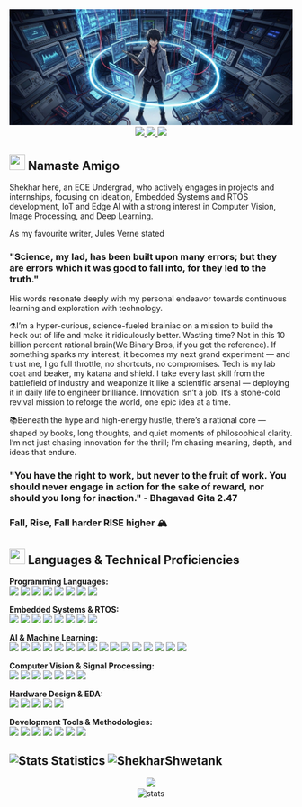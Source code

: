 <center> <img src="./background.png" /> </center>

<div align="center">

<a target="_blank" href="https://www.linkedin.com/in/shwetank-shekhar-002b9b203">
  <img src="https://img.shields.io/badge/LinkedIn-076678?style=for-the-badge&logo=linkedin&logoColor=white">
</a>
<a target="_blank" href="mailto:shwetankshekharcode@gmail.com">
  <img src="https://img.shields.io/badge/Gmail-9d0006?style=for-the-badge&logo=gmail&logoColor=white">
</a>
<a target="_blank" href="https://github.com/ShekharShwetank">
  <img src="https://img.shields.io/badge/GitHub-181717?style=for-the-badge&logo=github&logoColor=white">
</a>

</div>

## <img src="https://cdn3.emoji.gg/emojis/2112_wave_animated.gif" width="28px" height="28px"> Namaste Amigo
Shekhar here, an ECE Undergrad, who actively engages in projects and internships, focusing on ideation, Embedded Systems and RTOS development, IoT and Edge AI with a strong interest in Computer Vision, Image Processing, and Deep Learning.

As my favourite writer, Jules Verne stated

### "Science, my lad, has been built upon many errors; but they are errors which it was good to fall into, for they led to the truth."
His words resonate deeply with my personal endeavor towards continuous learning and exploration with technology.

⚗️I’m a hyper-curious, science-fueled brainiac on a mission to build the heck out of life and make it ridiculously better. Wasting time? Not in this 10 billion percent rational brain(We Binary Bros, if you get the reference). If something sparks my interest, it becomes my next grand experiment — and trust me, I go full throttle, no shortcuts, no compromises.
Tech is my lab coat and beaker, my katana and shield. I take every last skill from the battlefield of industry and weaponize it like a scientific arsenal — deploying it in daily life to engineer brilliance. Innovation isn’t a job. It’s a stone-cold revival mission to reforge the world, one epic idea at a time.

📚Beneath the hype and high-energy hustle, there’s a rational core — shaped by books, long thoughts, and quiet moments of philosophical clarity. I’m not just chasing innovation for the thrill; I’m chasing meaning, depth, and ideas that endure.

### "You have the right to work, but never to the fruit of work. You should never engage in action for the sake of reward, nor should you long for inaction." - Bhagavad Gita 2.47

### Fall, Rise, Fall harder RISE higher 🏔️

## <img src="https://cdn3.emoji.gg/emojis/7809-pepe-noted.gif" width="28x" height="28px"> Languages & Technical Proficiencies

<div align="center">
<div align="left">

**Programming Languages:** <br>
<img src="https://img.shields.io/badge/Python-3670A0?style=for-the-badge&logo=python&logoColor=ffdd54" />
<img src="https://img.shields.io/badge/C%2B%2B-00599C?style=for-the-badge&logo=c%2B%2B&logoColor=white" />
<img src="https://img.shields.io/badge/C-00599C?style=for-the-badge&logo=c&logoColor=white" />
<img src="https://img.shields.io/badge/MATLAB-0076A8?style=for-the-badge&logo=matlab&logoColor=white" />
<img src="https://img.shields.io/badge/R-276DC3?style=for-the-badge&logo=r&logoColor=white" />
<img src="https://img.shields.io/badge/Bash-4EAA25?style=for-the-badge&logo=gnu-bash&logoColor=white" />
<img src="https://img.shields.io/badge/SystemVerilog-B03A21?style=for-the-badge" />
<img src="https://img.shields.io/badge/Assembly-85C1E9?style=for-the-badge" />
<br>

**Embedded Systems & RTOS:** <br>
<img src="https://img.shields.io/badge/Real--Time%20Operating%20Systems%20(RTOS)-purple?style=for-the-badge" />
<img src="https://img.shields.io/badge/Embedded%20Linux%20(PREEMPT_RT)-orange?style=for-the-badge" />
<img src="https://img.shields.io/badge/Linux%20Kernel%20Customization-black?style=for-the-badge&logo=linux&logoColor=white" />
<img src="https://img.shields.io/badge/Driver%20Development-darkblue?style=for-the-badge" />
<img src="https://img.shields.io/badge/Cross--compilation%20Toolchains-brown?style=for-the-badge" />
<img src="https://img.shields.io/badge/STM32CubeIDE-blue?style=for-the-badge&logo=stmicroelectronics&logoColor=white" />
<img src="https://img.shields.io/badge/Keil%20Studio%20Cloud-darkgreen?style=for-the-badge" />
<img src="https://img.shields.io/badge/Keil%20uVision5-darkgreen?style=for-the-badge" />
<br>

**AI & Machine Learning:** <br>
<img src="https://img.shields.io/badge/TensorFlow-FF6F00?style=for-the-badge&logo=tensorflow&logoColor=white" />
<img src="https://img.shields.io/badge/TensorFlow%20Lite%20(TFLite)-FF6F00?style=for-the-badge&logo=tensorflow&logoColor=white" />
<img src="https://img.shields.io/badge/Keras-D00000?style=for-the-badge&logo=keras&logoColor=white" />
<img src="https://img.shields.io/badge/Scikit--learn-F7931E?style=for-the-badge&logo=scikit-learn&logoColor=white" />
<img src="https://img.shields.io/badge/ONNX-00539F?style=for-the-badge&logo=onnx&logoColor=white" />
<img src="https://img.shields.io/badge/Deep%20Learning-blueviolet?style=for-the-badge" />
<img src="https://img.shields.io/badge/NeMo%20ASR-4D72B8?style=for-the-badge" />
<img src="https://img.shields.io/badge/Conformer-lightgray?style=for-the-badge" />
<img src="https://img.shields.io/badge/HiFi--GAN-darkblue?style=for-the-badge" />
<img src="https://img.shields.io/badge/WaveGlow-lightblue?style=for-the-badge" />
<img src="https://img.shields.io/badge/FAISS-green?style=for-the-badge" />
<img src="https://img.shields.io/badge/MiniLM-purple?style=for-the-badge" />
<img src="https://img.shields.io/badge/BART-orange?style=for-the-badge" />
<img src="https://img.shields.io/badge/Hugging%20Face-FF9900?style=for-the-badge&logo=huggingface&logoColor=white" />
<img src="https://img.shields.io/badge/NLP-darkred?style=for-the-badge" />
<img src="https://img.shields.io/badge/Vector%20Search%20%26%20Embeddings-teal?style=for-the-badge" />
<br>

**Computer Vision & Signal Processing:** <br>
<img src="https://img.shields.io/badge/OpenCV-5C3EE8?style=for-the-badge&logo=opencv&logoColor=white" />
<img src="https://img.shields.io/badge/Computer%20Vision-blueviolet?style=for-the-badge" />
<img src="https://img.shields.io/badge/Image%20Processing-lightgreen?style=for-the-badge" />
<img src="https://img.shields.io/badge/Signal%20Processing-darkred?style=for-the-badge" />
<img src="https://img.shields.io/badge/STFT-lightgrey?style=for-the-badge" />
<img src="https://img.shields.io/badge/CNN-darkred?style=for-the-badge" />
<img src="https://img.shields.io/badge/Transformer-lightblue?style=for-the-badge" />
<br>

**Hardware Design & EDA:** <br>
<img src="https://img.shields.io/badge/Cadence%20Virtuoso-red?style=for-the-badge" />
<img src="https://img.shields.io/badge/Electronic%20Design%20Automation-darkblue?style=for-the-badge" />
<img src="https://img.shields.io/badge/KiCad-202C3A?style=for-the-badge&logo=kicad&logoColor=white" />
<img src="https://img.shields.io/badge/Proteus-purple?style=for-the-badge" />
<img src="https://img.shields.io/badge/Altium%20Designer-darkblue?style=for-the-badge&logo=altium-designer&logoColor=white" />
<br>

**Development Tools & Methodologies:** <br>
<img src="https://img.shields.io/badge/GitHub-100000?style=for-the-badge&logo=github&logoColor=white" />
<img src="https://img.shields.io/badge/VS%20Code-007ACC?style=for-the-badge&logo=visual-studio-code&logoColor=white" />
<img src="https://img.shields.io/badge/Linux%20Kernel%20Development%20Tools-black?style=for-the-badge&logo=linux&logoColor=white" />
<img src="https://img.shields.io/badge/System--Level%20Debugging-brown?style=for-the-badge" />
<img src="https://img.shields.io/badge/Real--time%20Performance%20Benchmarking-orange?style=for-the-badge" />
<img src="https://img.shields.io/badge/Concurrency%20%26%20Parallelism-teal?style=for-the-badge" />
<img src="https://img.shields.io/badge/MATLAB%20R2024a-0076A8?style=for-the-badge&logo=matlab&logoColor=white" />
<br>
</div>
</div>

## <img src="https://cdn3.emoji.gg/emojis/9230-stats.png" width="28px" height="28px" alt="Stats"> Statistics <img src="https://komarev.com/ghpvc/?username=Shekharshwetank&label=Sailors%20Been%20Here&color=0e75b6&style=flat" alt="ShekharShwetank" />

<div align="center">
  <img src="http://github-profile-summary-cards.vercel.app/api/cards/repos-per-language?username=ShekharShwetank&theme=gruvbox" />
</div>

<div align="center">
  <img src="http://github-profile-summary-cards.vercel.app/api/cards/profile-details?username=ShekharShwetank&theme=gruvbox" alt="stats" />
</div>

<!--![](https://github-profile-trophy.vercel.app/?username=ShekharShwetank&theme=onedark&no-frame=false&no-bg=false&margin-w=4)-->

